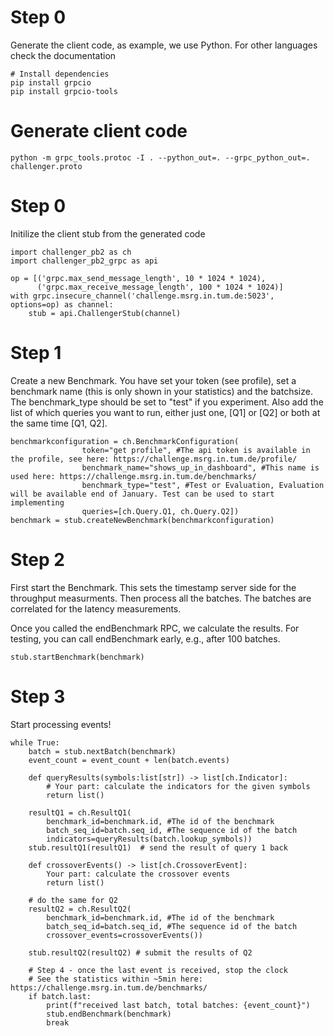 # Step 0
Generate the client code, as example, we use Python. For other languages check the documentation

```   
# Install dependencies
pip install grpcio
pip install grpcio-tools
```

# Generate client code

```
python -m grpc_tools.protoc -I . --python_out=. --grpc_python_out=. challenger.proto
```
    
# Step 0
Initilize the client stub from the generated code

```     
import challenger_pb2 as ch
import challenger_pb2_grpc as api

op = [('grpc.max_send_message_length', 10 * 1024 * 1024),
      ('grpc.max_receive_message_length', 100 * 1024 * 1024)]
with grpc.insecure_channel('challenge.msrg.in.tum.de:5023', options=op) as channel:
    stub = api.ChallengerStub(channel)
```     
    
# Step 1
Create a new Benchmark. You have set your token (see profile), set a benchmark name (this is only shown in your statistics) and the batchsize. The benchmark_type should be set to "test" if you experiment. Also add the list of which queries you want to run, either just one, [Q1] or [Q2] or both at the same time [Q1, Q2].

```     
benchmarkconfiguration = ch.BenchmarkConfiguration(
                token="get profile", #The api token is available in the profile, see here: https://challenge.msrg.in.tum.de/profile/
                benchmark_name="shows_up_in_dashboard", #This name is used here: https://challenge.msrg.in.tum.de/benchmarks/
                benchmark_type="test", #Test or Evaluation, Evaluation will be available end of January. Test can be used to start implementing
                queries=[ch.Query.Q1, ch.Query.Q2])
benchmark = stub.createNewBenchmark(benchmarkconfiguration)

```     
    
# Step 2
First start the Benchmark. This sets the timestamp server side for the throughput measurments. Then process all the batches. The batches are correlated for the latency measurements.

Once you called the endBenchmark RPC, we calculate the results. For testing, you can call endBenchmark early, e.g., after 100 batches.

```     
stub.startBenchmark(benchmark)
```     
    
# Step 3
Start processing events!

```     
while True:
    batch = stub.nextBatch(benchmark)
    event_count = event_count + len(batch.events)

    def queryResults(symbols:list[str]) -> list[ch.Indicator]:
        # Your part: calculate the indicators for the given symbols
        return list()

    resultQ1 = ch.ResultQ1(
        benchmark_id=benchmark.id, #The id of the benchmark
        batch_seq_id=batch.seq_id, #The sequence id of the batch
        indicators=queryResults(batch.lookup_symbols))
    stub.resultQ1(resultQ1)  # send the result of query 1 back
    
    def crossoverEvents() -> list[ch.CrossoverEvent]:
        Your part: calculate the crossover events
        return list()

    # do the same for Q2
    resultQ2 = ch.ResultQ2(
        benchmark_id=benchmark.id, #The id of the benchmark
        batch_seq_id=batch.seq_id, #The sequence id of the batch
        crossover_events=crossoverEvents()) 
    
    stub.resultQ2(resultQ2) # submit the results of Q2
    
    # Step 4 - once the last event is received, stop the clock
    # See the statistics within ~5min here: https://challenge.msrg.in.tum.de/benchmarks/
    if batch.last:
        print(f"received last batch, total batches: {event_count}")
        stub.endBenchmark(benchmark)
        break
        
```
